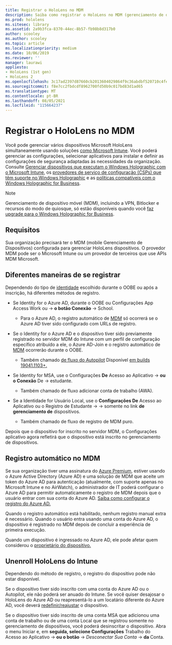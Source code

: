 ```yaml
---
title: Registrar o HoloLens no MDM
description: Saiba como registrar o HoloLens no MDM (gerenciamento de dispositivo móvel) para facilitar o gerenciamento de vários dispositivos.
ms.prod: hololens
ms.sitesec: library
ms.assetid: 2a9b3fca-8370-44ec-8b57-fb98b8d317b0
author: scooley
ms.author: scooley
ms.topic: article
ms.localizationpriority: medium
ms.date: 10/06/2019
ms.reviewer: ''
manager: laurawi
appliesto:
- HoloLens (1st gen)
- HoloLens 2
ms.openlocfilehash: 3c17ad2397d87660cb2013604029864f9c36abdbf520710c4fe5952e3440e3a5
ms.sourcegitcommit: f8e7cc2fbdcdf8962700fd50b9c017bd83d1ad65
ms.translationtype: MT
ms.contentlocale: pt-BR
ms.lasthandoff: 08/05/2021
ms.locfileid: "115664237"
---
```

# <a name="enroll-hololens-in-mdm"></a>Registrar o HoloLens no MDM

Você pode gerenciar vários dispositivos Microsoft HoloLens simultaneamente usando soluções [como Microsoft Intune](/intune/windows-holographic-for-business). Você poderá gerenciar as configurações, selecionar aplicativos para instalar e definir as configurações de segurança adaptadas às necessidades da organização. Consulte [Gerenciar dispositivos que executam o Windows Holographic com o Microsoft Intune](/intune/windows-holographic-for-business), os [provedores de serviço de configuração (CSPs) que têm suporte no Windows Holographic](https://msdn.microsoft.com/windows/hardware/commercialize/customize/mdm/configuration-service-provider-reference#hololens) e as [políticas compatíveis com o Windows Holographic for Business](https://msdn.microsoft.com/windows/hardware/commercialize/customize/mdm/policy-configuration-service-provider#hololenspolicies).

> [!NOTE]
> Gerenciamento de dispositivo móvel (MDM), incluindo a VPN, Bitlocker e recursos do modo de quiosque, só estão disponíveis quando você [faz upgrade para o Windows Holographic for Business](hololens1-upgrade-enterprise.md).

## <a name="requirements"></a>Requisitos

 Sua organização precisará ter o MDM (mobile Gerenciamento de Dispositivos) configurada para gerenciar HoloLens dispositivos. O provedor MDM pode ser o Microsoft Intune ou um provedor de terceiros que use APIs MDM Microsoft.
 
## <a name="different-ways-to-enroll"></a>Diferentes maneiras de se registrar

Dependendo do tipo de [identidade](hololens-identity.md) escolhido durante o OOBE ou após a inscrição, há diferentes métodos de registro.

- Se Identity for o Azure AD, durante o OOBE ou Configurações App Access Work ou  ->  **o botão Conexão**  ->   School.
    - Para o Azure AD, o registro automático de [MDM](hololens-enroll-mdm.md#auto-enrollment-in-mdm) só ocorrerá se o Azure AD tiver sido configurado com URLs de registro.
     
- Se o Identity for o Azure AD e o dispositivo tiver sido previamente registrado no servidor MDM do Intune com um perfil de configuração específico atribuído a ele, o Azure AD-Join e o registro automático de [MDM](hololens-enroll-mdm.md#auto-enrollment-in-mdm) ocorrerão durante o OOBE.
    - Também chamado [de fluxo do Autopilot](hololens2-autopilot.md) Disponível [em builds 19041.1103+.](hololens-release-notes.md#windows-holographic-version-2004)
    

- Se Identity for MSA, use o Configurações **De** Acesso ao Aplicativo  ->  **ou o Conexão** De  ->   estudante.
    - Também chamado de fluxo adicionar conta de trabalho (AWA).
- Se a Identidade for Usuário Local, use o **Configurações De** Acesso ao Aplicativo ou o Registro de Estudante  ->    ->  somente no link **de gerenciamento de** dispositivos.
    - Também chamado de fluxo de registro de MDM puro.

Depois que o dispositivo for inscrito no servidor MDM, o Configurações aplicativo agora refletirá que o dispositivo está inscrito no gerenciamento de dispositivos.

## <a name="auto-enrollment-in-mdm"></a>Registro automático no MDM

Se sua organização tiver uma assinatura do [Azure Premium](https://azure.microsoft.com/overview/), estiver usando o Azure Active Directory (Azure AD) e uma solução de MDM que aceite um token do Azure AD para autenticação (atualmente, com suporte apenas no Microsoft Intune e no AirWatch), o administrador de IT poderá configurar o Azure AD para permitir automaticamente o registro de MDM depois que o usuário entrar com sua conta do Azure AD. [Saiba como configurar o registro do Azure AD.](/mem/intune/enrollment/windows-enroll#enable-windows-10-automatic-enrollment)

Quando o registro automático está habilitado, nenhum registro manual extra é necessário. Quando o usuário entra usando uma conta do Azure AD, o dispositivo é registrado no MDM depois de concluir a experiência de primeira execução.

Quando um dispositivo é ingressado no Azure AD, ele pode afetar quem considerou o [proprietário do dispositivo.](security-adminless-os.md#device-owner)

## <a name="unenroll-hololens-from-intune"></a>Unenroll HoloLens do Intune

Dependendo do método de registro, o registro do dispositivo pode não estar disponível.

Se o dispositivo tiver sido inscrito com uma conta do Azure AD ou o Autopilot, ele não poderá ser anuado do Intune. Se você quiser desajosar o HoloLens do Azure AD ou reapresentá-lo a um locatário diferente do Azure AD, você deverá [redefinir/reajustar](hololens-recovery.md#reset-the-device) o dispositivo.

Se o dispositivo tiver sido inscrito de uma conta MSA que adicionou uma conta de trabalho ou de uma conta Local que se registrou somente no gerenciamento de dispositivos, você poderá desinscritar o dispositivo. Abra o menu Iniciar e, em **seguida, selecione Configurações** Trabalho do Acesso ao Aplicativo  ->  **ou o botão**  ->  *Desconectar Sua Conta*  ->  **da** Conta.